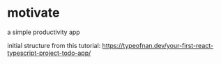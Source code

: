 # motivate
a simple productivity app

initial structure from this tutorial:
https://typeofnan.dev/your-first-react-typescript-project-todo-app/

